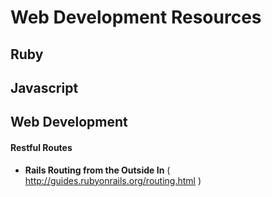 Web Development Resources
=========================

## Ruby  


## Javascript

 
## Web Development  


#### Restful Routes  
- **Rails Routing from the Outside In** ( http://guides.rubyonrails.org/routing.html )  


